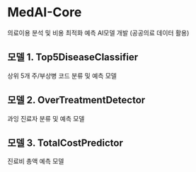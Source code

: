 # MedAI-Core
의료이용 분석 및 비용 최적화 예측 AI모델 개발 (공공의료 데이터 활용)

## 모델 1. Top5DiseaseClassifier
상위 5개 주/부상병 코드 분류 및 예측 모델

## 모델 2. OverTreatmentDetector
과잉 진료자 분류 및 예측 모델

## 모델 3. TotalCostPredictor
진료비 총액 예측 모델
